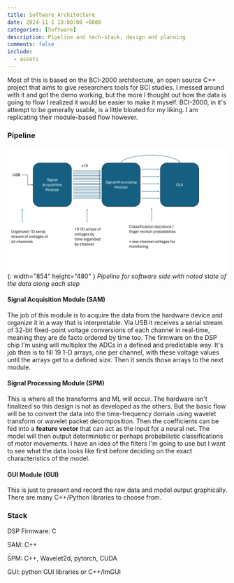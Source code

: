 ```yaml
---
title: Software Architecture
date: 2024-11-1 18:00:00 +0000
categories: [Software]
description: Pipeline and tech-stack, design and planning
comments: false
include:
  - assets
---
```


Most of this is based on the BCI-2000 architecture, an open source C++ project that aims to give researchers tools for BCI studies. I messed around with it and got the demo working, but the more I thought out how the data is going to flow I realized it would be easier to make it myself. BCI-2000, in it's attempt to be generally usable, is a little bloated for my liking. I am replicating their module-based flow however.

### Pipeline

![Desktop View](/assets/img/post-images/software%20pipeline.png){: width="854" height="480" }
_Pipeline for software side with noted state of the data along each step_

#### Signal Acquisition Module (SAM)

The job of this module is to acquire the data from the hardware device and organize it in a way that is interpretable. Via USB it receives a serial stream of 32-bit fixed-point voltage conversions of each channel in real-time, meaning they are de facto ordered by time too. The firmware on the DSP chip I'm using will multiplex the ADCs in a defined and predictable way. It's job then is to fill 19 1-D arrays, one per channel, with these voltage values until the arrays get to a defined size. Then it sends those arrays to the next module.

#### Signal Processing Module (SPM)

This is where all the transforms and ML will occur. The hardware isn't finalized so this design is not as developed as the others. But the basic flow will be to convert the data into the time-frequency domain using wavelet transform or wavelet packet decomposition. Then the coefficients can be fed into a **feature vector** that can act as the input for a neural net. The model will then output deterministic or perhaps probabilistic classifications of motor movements. I have an idea of the filters I'm going to use but I want to see what the data looks like first before deciding on the exact characteristics of the model.  

#### GUI Module (GUI)

This is just to present and record the raw data and model output graphically. There are many C++/Python libraries to choose from.

### Stack

DSP Firmware: C

SAM: C++

SPM: C++, Wavelet2d, pytorch, CUDA

GUI: python GUI libraries or C++/ImGUI